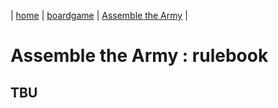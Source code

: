 | [home](/) | [boardgame](/boardgame/) | [Assemble the Army](/boardgame/assemble_the_army.md) |

# Assemble the Army : rulebook

## TBU

